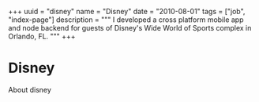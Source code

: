 +++
uuid = "disney"
name = "Disney"
date = "2010-08-01"
tags = ["job", "index-page"]
description = """
  I developed a cross platform mobile app and node backend
  for guests of Disney's Wide World of Sports complex in Orlando, FL.
  """
+++
# Disney
About disney
